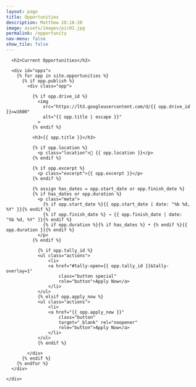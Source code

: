```yaml
---
layout: page
title: Opportunities
description: Matthew 28:18-20
image: assets/images/pic01.jpg
permalink: /opportunity
nav-menu: false
show_tile: false
---
```


<div id="main" class="alt">
  <section id="ten">
    <div class="inner">

      <h2>Current Opportunities</h2>

      <div id="opps">
        {% for opp in site.opportunities %}
          {% if opp.publish %}
            <div class="opp">

              {% if opp.drive_id %}
                <img
                  src="https://lh3.googleusercontent.com/d/{{ opp.drive_id }}=w1600"
                  alt="{{ opp.title | escape }}"
                >
              {% endif %}

              <h3>{{ opp.title }}</h3>

              {% if opp.location %}
                <p class="location">📍 {{ opp.location }}</p>
              {% endif %}

              {% if opp.excerpt %}
                <p class="excerpt">{{ opp.excerpt }}</p>
              {% endif %}

              {% assign has_dates = opp.start_date or opp.finish_date %}
              {% if has_dates or opp.duration %}
                <p class="meta">
                  {% if opp.start_date %}{{ opp.start_date | date: "%b %d, %Y" }}{% endif %}
                  {% if opp.finish_date %} → {{ opp.finish_date | date: "%b %d, %Y" }}{% endif %}
                  {% if opp.duration %}{% if has_dates %} • {% endif %}{{ opp.duration }}{% endif %}
                </p>
              {% endif %}

				{% if opp.tally_id %}
				<ul class="actions">
					<li>
					<a href="#tally-open={{ opp.tally_id }}&tally-overlay=1"
						class="button special"
						role="button">Apply Now</a>
					</li>
				</ul>
				{% elsif opp.apply_now %}
				<ul class="actions">
					<li>
					<a href="{{ opp.apply_now }}"
						class="button"
						target="_blank" rel="noopener"
						role="button">Apply Now</a>
					</li>
				</ul>
				{% endif %}

            </div>
          {% endif %}
        {% endfor %}
      </div>

    </div>
  </section>
</div>

<style>
  /* === Dark palette tokens === */
  :root {
    --bg:        #0f1115;
    --bg-alt:    #161a22;
    --fg:        #e6e9ef;
    --fg-bold:   #ffffff;
    --fg-light:  rgba(230,233,239,0.68);
    --border:    rgba(230,233,239,0.10);
    --border-bg: rgba(230,233,239,0.05);
    --highlight: #7aa2ff;
    --btn-bg:    var(--highlight);
    --btn-fg:    var(--fg-bold);
    --btn-bg-h:  #5f86ff;
    --card-bg:   var(--bg-alt);
    --card-fg:   var(--fg);
  }

  #opps {
    display: grid;
    grid-template-columns: repeat(auto-fit, minmax(280px, 1fr));
    gap: 1.25rem;
    margin-top: 1rem;
  }

  #opps .opp {
    background: var(--card-bg);
    color: var(--card-fg);
    border: 1px solid var(--border);
    border-radius: 12px;
    padding: 1rem;
    box-shadow: 0 2px 10px rgba(0,0,0,.25), inset 0 0 0 1px var(--border-bg);
  }

  #opps .opp img {
    width: 100%;
    height: auto;        /* no crop, natural aspect ratio */
    display: block;
    border-radius: 8px;
    margin-bottom: 0.5rem;
  }

  #opps .opp h3 {
    margin: 0.25rem 0 0.25rem;
    line-height: 1.25;
    color: var(--fg-bold);
  }

  #opps .opp .location {
    margin: 0 0 0.5rem;
    color: var(--fg-light);
    font-weight: 600;
  }

  #opps .opp .excerpt {
    margin: 0 0 0.5rem;
    color: var(--fg-light);
  }

  #opps .opp .meta {
    margin: 0 0 0.75rem;
    color: var(--fg-light);
    font-size: 0.95rem;
  }

  .button {
    display: inline-block;
    padding: .65rem 1.1rem;
    border-radius: 8px;
    text-decoration: none;
    font-weight: 600;
    text-align: center;
    border: 1px solid var(--border);
    transition: transform .04s ease, filter .12s ease, box-shadow .12s ease;
  }
  .button.primary {
    background: var(--btn-bg);
    color: var(--btn-fg);
    box-shadow: 0 4px 12px rgba(122,162,255,0.28);
  }
  .button.primary:hover {
    background: var(--btn-bg-h);
    transform: translateY(-1px);
    box-shadow: 0 6px 16px rgba(122,162,255,0.38);
  }
  .button.fit { width: 100%; }
</style>

<!-- Tally popup script (needed if you use tally_id) -->
<script async src="https://tally.so/widgets/embed.js"></script>